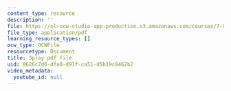 ```yaml
---
content_type: resource
description: ''
file: https://ol-ocw-studio-app-production.s3.amazonaws.com/courses/7-91j-foundations-of-computational-and-systems-biology-spring-2014/8626c7d6dfa0d91fca51d5b19c8462b2_kx_Hks_-SZM.pdf
file_type: application/pdf
learning_resource_types: []
ocw_type: OCWFile
resourcetype: Document
title: 3play pdf file
uid: 8626c7d6-dfa0-d91f-ca51-d5b19c8462b2
video_metadata:
  youtube_id: null
---
```

